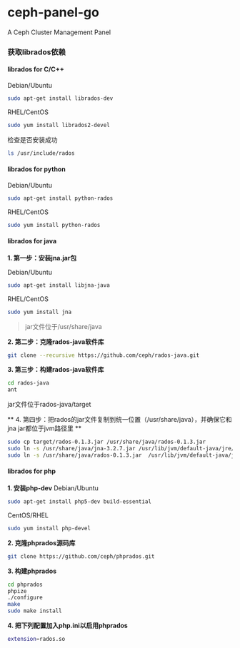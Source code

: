 # ceph-panel-go
A Ceph Cluster Management Panel

### 获取librados依赖
#### librados for C/C++
Debian/Ubuntu

```sh
sudo apt-get install librados-dev
```
RHEL/CentOS
```sh
sudo yum install librados2-devel
```
检查是否安装成功
```sh
ls /usr/include/rados
```

#### librados for python
Debian/Ubuntu

```sh
sudo apt-get install python-rados
```
RHEL/CentOS
```sh
sudo yum install python-rados
```

#### librados for java
**1. 第一步：安装jna.jar包**

Debian/Ubuntu

```sh
sudo apt-get install libjna-java
```
RHEL/CentOS
```sh
sudo yum install jna
```
> jar文件位于/usr/share/java

**2. 第二步：克隆rados-java软件库**

```sh
git clone --recursive https://github.com/ceph/rados-java.git
```
**3. 第三步：构建rados-java软件库**
```sh
cd rados-java
ant
```
jar文件位于rados-java/target

** 4. 第四步：把rados的jar文件复制到统一位置（/usr/share/java），并确保它和jna jar都位于jvm路径里 **
```sh
sudo cp target/rados-0.1.3.jar /usr/share/java/rados-0.1.3.jar
sudo ln -s /usr/share/java/jna-3.2.7.jar /usr/lib/jvm/default-java/jre/lib/ext/jna-3.2.7.jar
sudo ln -s /usr/share/java/rados-0.1.3.jar  /usr/lib/jvm/default-java/jre/lib/ext/rados-0.1.3.jar
```

#### librados for php
**1. 安装php-dev**
Debian/Ubuntu
```sh
sudo apt-get install php5-dev build-essential
```
CentOS/RHEL
```sh
sudo yum install php-devel
```
**2. 克隆phprados源码库**
```sh
git clone https://github.com/ceph/phprados.git
```
**3. 构建phprados**
```sh
cd phprados
phpize
./configure
make
sudo make install
```
**4. 把下列配置加入php.ini以启用phprados**
```sh
extension=rados.so
```

